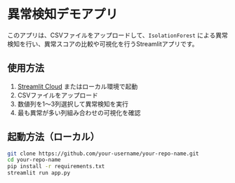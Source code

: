 # 異常検知デモアプリ

このアプリは、CSVファイルをアップロードして、`IsolationForest` による異常検知を行い、異常スコアの比較や可視化を行うStreamlitアプリです。

## 使用方法

1. [Streamlit Cloud](https://share.streamlit.io/) またはローカル環境で起動
2. CSVファイルをアップロード
3. 数値列を1〜3列選択して異常検知を実行
4. 最も異常が多い列組み合わせの可視化を確認

## 起動方法（ローカル）

```bash
git clone https://github.com/your-username/your-repo-name.git
cd your-repo-name
pip install -r requirements.txt
streamlit run app.py
